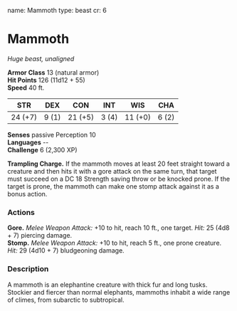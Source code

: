 name: Mammoth
type: beast
cr: 6

# Mammoth 
_Huge beast, unaligned_

**Armor Class** 13 (natural armor)    
**Hit Points** 126 (11d12 + 55)    
**Speed** 40 ft. 

| STR     | DEX     | CON     | INT     | WIS     | CHA     |
|---------|---------|---------|---------|---------|---------|
| 24 (+7) | 9 (1)  | 21 (+5) | 3 (4)  | 11 (+0) | 6 (2)  |  

**Senses** passive Perception 10    
**Languages** --    
**Challenge** 6 (2,300 XP) 

**Trampling Charge.** If the mammoth moves at least 20 feet straight toward a creature and then hits it with a gore attack on the same turn, that target must succeed on a DC 18 Strength saving throw or be knocked prone. If the target is prone, the mammoth can make one stomp attack against it as a bonus action. 

### Actions 
**Gore.** _Melee Weapon Attack:_ +10 to hit, reach 10 ft., one target. _Hit:_ 25 (4d8 + 7) piercing damage.    
**Stomp.** _Melee Weapon Attack:_ +10 to hit, reach 5 ft., one prone creature. _Hit:_ 29 (4d10 + 7) bludgeoning damage. 

### Description
A mammoth is an elephantine creature with thick fur and long tusks. Stockier and fiercer than normal elephants, mammoths inhabit a wide range of climes, from subarctic to subtropical. 